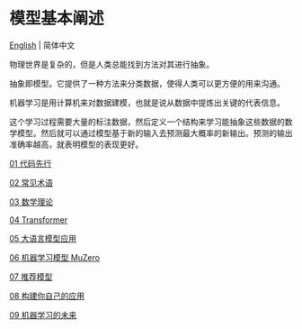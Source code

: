# 模型基本阐述

[English](./index.md) | 简体中文

物理世界是复杂的，但是人类总能找到方法对其进行抽象。

抽象即模型。它提供了一种方法来分类数据，使得人类可以更方便的用来沟通。

机器学习是用计算机来对数据建模，也就是说从数据中提炼出关键的代表信息。

这个学习过程需要大量的标注数据，然后定义一个结构来学习能抽象这些数据的数学模型。然后就可以通过模型基于新的输入去预测最大概率的新输出。预测的输出准确率越高，就表明模型的表现更好。

[01 代码先行](./01/index_zh-CN.md)

[02 常见术语](./02/index_zh-CN.md)

[03 数学理论](./03/index_zh-CN.md)

[04 Transformer](./04/index_zh-CN.md)

[05 大语言模型应用](./05/index_zh-CN.md)

[06 机器学习模型 MuZero](./06/index_zh-CN.md)

[07 推荐模型](./07/index_zh-CN.md)

[08 构建你自己的应用](./08/index_zh-CN.md)

[09 机器学习的未来](./09/index_zh-CN.md)
